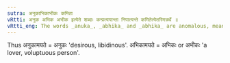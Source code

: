 ```yaml
---
sutra: अनुकाभिकाभीकः कमिता
vRtti: अनुक अभिक अभीक इत्येते शब्दाः कन्प्रत्ययान्ता निपात्यन्ते कमितेत्येतस्मिन्नर्थे ॥
vRtti_eng: The words _anuka_, _abhika_ and _abhika_ are anomalous, meaning 'being at liberty to do or being fond of'.
---
```

Thus अनुकामयते = अनुकः 'desirous, libidinous'. अभिकामयते = अभिकः or अभीकः 'a lover, voluptuous person'.
